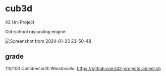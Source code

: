 # cub3d

42 Uni Project

Old-school raycasting engine

![Screenshot from 2024-01-23 23-50-48](https://github.com/winstonallo/cub3d/assets/136271426/c9d45df9-84e9-4842-867d-af9e9302ea86)


## grade
110/100
Collabed with Winstonallo: https://github.com/42-projects-abied-ch
